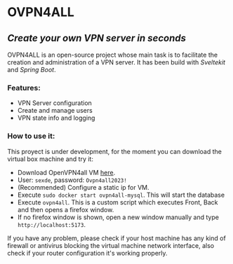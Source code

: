# OVPN4ALL
## _Create your own VPN server in seconds_

OVPN4ALL is an open-source project whose main task is to facilitate the creation and administration of a VPN server.
It has been build with *Sveltekit* and *Spring Boot*.

### Features:
- VPN Server configuration
- Create and manage users
- VPN state info and logging

### How to use it:

This proyect is under development, for the moment you can download the virtual box machine and try it:
- Download OpenVPN4all VM [here](https://duckduckgo.com).
- User: `sexde`, password: `Ovpn4all2023!`
- (Recommended) Configure a static ip for VM.
-  Execute `sudo docker start ovpn4all-mysql`. This will start the database
-  Execute `ovpn4all`. This is a custom script which executes Front, Back and then opens a firefox window.
-  If no firefox window is shown, open a new window manually and type `http://localhost:5173`.

If you have any problem, please check if your host machine has any kind of firewall or antivirus blocking the virtual machine network interface, also check if your router configuration it's working properly.
